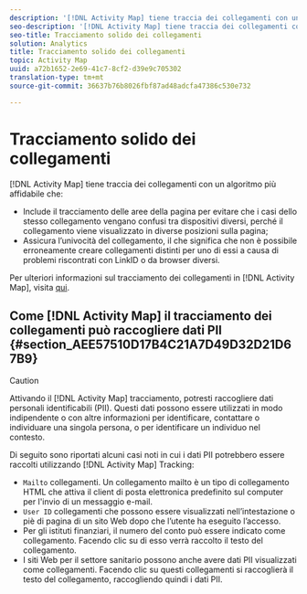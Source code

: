 ```yaml
---
description: '[!DNL Activity Map] tiene traccia dei collegamenti con un algoritmo più affidabile che '
seo-description: '[!DNL Activity Map] tiene traccia dei collegamenti con un algoritmo più affidabile che '
seo-title: Tracciamento solido dei collegamenti
solution: Analytics
title: Tracciamento solido dei collegamenti
topic: Activity Map
uuid: a72b1652-2e69-41c7-8cf2-d39e9c705302
translation-type: tm+mt
source-git-commit: 36637b76b8026fbf87ad48adcfa47386c530e732

---
```



# Tracciamento solido dei collegamenti

[!DNL Activity Map] tiene traccia dei collegamenti con un algoritmo più affidabile che:

* Include il tracciamento delle aree della pagina per evitare che i casi dello stesso collegamento vengano confusi tra dispositivi diversi, perché il collegamento viene visualizzato in diverse posizioni sulla pagina;
* Assicura l’univocità del collegamento, il che significa che non è possibile erroneamente creare collegamenti distinti per uno di essi a causa di problemi riscontrati con LinkID o da browser diversi.

Per ulteriori informazioni sul tracciamento dei collegamenti in [!DNL Activity Map], visita [qui](/help/analyze/activity-map/activitymap-link-tracking/activitymap-link-tracking-methodology.md).

## Come [!DNL Activity Map] il tracciamento dei collegamenti può raccogliere dati PII {#section_AEE57510D17B4C21A7D49D32D21D67B9}

>[!CAUTION]
>
>Attivando il [!DNL Activity Map] tracciamento, potresti raccogliere dati personali identificabili (PII). Questi dati possono essere utilizzati in modo indipendente o con altre informazioni per identificare, contattare o individuare una singola persona, o per identificare un individuo nel contesto.
>
>Di seguito sono riportati alcuni casi noti in cui i dati PII potrebbero essere raccolti utilizzando [!DNL Activity Map] Tracking:
>
>* `Mailto` collegamenti. Un collegamento mailto è un tipo di collegamento HTML che attiva il client di posta elettronica predefinito sul computer per l'invio di un messaggio e-mail.
>* `User ID` collegamenti che possono essere visualizzati nell’intestazione o piè di pagina di un sito Web dopo che l’utente ha eseguito l’accesso.
>* Per gli istituti finanziari, il numero del conto può essere indicato come collegamento. Facendo clic su di esso verrà raccolto il testo del collegamento.
>* I siti Web per il settore sanitario possono anche avere dati PII visualizzati come collegamenti. Facendo clic su questi collegamenti si raccoglierà il testo del collegamento, raccogliendo quindi i dati PII.
>




